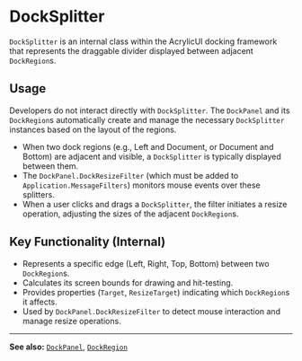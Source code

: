 # DockSplitter

`DockSplitter` is an internal class within the AcrylicUI docking framework that represents the draggable divider displayed between adjacent `DockRegion`s.

## Usage

Developers do not interact directly with `DockSplitter`. The `DockPanel` and its `DockRegion`s automatically create and manage the necessary `DockSplitter` instances based on the layout of the regions.

*   When two dock regions (e.g., Left and Document, or Document and Bottom) are adjacent and visible, a `DockSplitter` is typically displayed between them.
*   The `DockPanel.DockResizeFilter` (which must be added to `Application.MessageFilters`) monitors mouse events over these splitters.
*   When a user clicks and drags a `DockSplitter`, the filter initiates a resize operation, adjusting the sizes of the adjacent `DockRegion`s.

## Key Functionality (Internal)

*   Represents a specific edge (Left, Right, Top, Bottom) between two `DockRegion`s.
*   Calculates its screen bounds for drawing and hit-testing.
*   Provides properties (`Target`, `ResizeTarget`) indicating which `DockRegion`s it affects.
*   Used by `DockPanel.DockResizeFilter` to detect mouse interaction and manage resize operations.

---

**See also:** [`DockPanel`](DockPanel.md), [`DockRegion`](DockRegion.md) 